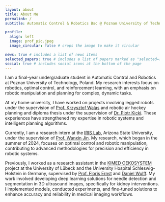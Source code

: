 ```yaml
---
layout: about
title: About Me
permalink: /
subtitle: Automatic Control & Robotics Bsc @ Poznan University of Technology

profile:
  align: left
  image: prof_pic.jpeg
  image_circular: false # crops the image to make it circular

news: true # includes a list of news items
selected_papers: true # includes a list of papers marked as "selected={true}"
social: true # includes social icons at the bottom of the page
---
```


I am a final-year undergraduate student in Automatic Control and Robotics at Poznan University of Technology, Poland. My research interests focus on robotics, optimal control, and reinforcement learning, with an emphasis on robotic manipulation and planning for complex, dynamic tasks. 

At my home university, I have worked on projects involving legged robots under the supervision of [Prof. Krzysztof Walas](https://scholar.google.com/citations?user=0FZ0cZQAAAAJ&hl=pl) and robotic air hockey planning and diploma thesis under the supervision of [Dr. Piotr Kicki](https://scholar.google.pl/citations?user=tilnVjMAAAAJ&hl=pl). These experiences have strengthened my expertise in robotic systems and intelligent planning algorithms.

Currently, I am a research intern at the [IRIS Lab](https://irislab.tech/), Arizona State University, under the supervision of [Prof. Wanxin Jin](https://wanxinjin.github.io/). My research, which began in the summer of 2024, focuses on optimal control and robotic manipulation, contributing to advanced methodologies for precision and efficiency in robotic systems.

Previously, I worked as a research assistant in the [KIMED OEKOSYSTEM](https://www.zkil.uni-luebeck.de/zkil/ki-med-oekosystem) project at the University of Lübeck and the University Hospital Schleswig-Holstein in Germany, supervised by [Prof. Floris Ernst](https://scholar.google.com/citations?user=-ns9KHIAAAAJ&hl=de) and [Daniel Wulff](https://www.rob.uni-luebeck.de/en/translate-to-english-institut/translate-to-english-mitarbeiter/translate-to-english-wulff-daniel). My work involved developing deep learning solutions for needle detection and segmentation in 3D ultrasound images, specifically for kidney interventions. I implemented models, conducted experiments, and fine-tuned solutions to enhance accuracy and reliability in medical imaging workflows.
